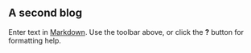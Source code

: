 ## A second blog

Enter text in [Markdown](http://daringfireball.net/projects/markdown/). Use the toolbar above, or click the **?** button for formatting help.
